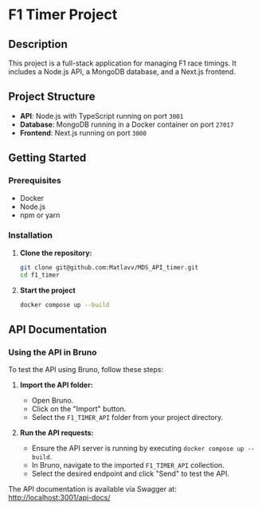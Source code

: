 # F1 Timer Project

## Description

This project is a full-stack application for managing F1 race timings. It includes a Node.js API, a MongoDB database, and a Next.js frontend.

## Project Structure

- **API**: Node.js with TypeScript running on port `3001`
- **Database**: MongoDB running in a Docker container on port `27017`
- **Frontend**: Next.js running on port `3000`

## Getting Started

### Prerequisites

- Docker
- Node.js
- npm or yarn

### Installation

1. **Clone the repository:**

   ```bash
   git clone git@github.com:Matlavv/MDS_API_timer.git
   cd f1_timer
   ```

2. **Start the project**

   ```bash
   docker compose up --build
   ```

## API Documentation

### Using the API in Bruno

To test the API using Bruno, follow these steps:

1. **Import the API folder:**

   - Open Bruno.
   - Click on the "Import" button.
   - Select the `F1_TIMER_API` folder from your project directory.

2. **Run the API requests:**

   - Ensure the API server is running by executing `docker compose up --build`.
   - In Bruno, navigate to the imported `F1_TIMER_API` collection.
   - Select the desired endpoint and click "Send" to test the API.

The API documentation is available via Swagger at:
[http://localhost:3001/api-docs/](http://localhost:3001/api-docs/)
